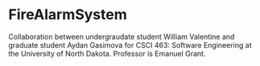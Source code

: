 # FireAlarmSystem

Collaboration between undergraudate student William Valentine and graduate student Aydan Gasimova for CSCI 463: Software Engineering at the University of North Dakota. Professor is Emanuel Grant.
